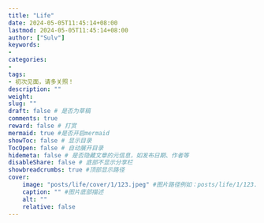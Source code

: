 ```yaml
---
title: "Life"
date: 2024-05-05T11:45:14+08:00
lastmod: 2024-05-05T11:45:14+08:00
author: ["Sulv"]
keywords: 
- 
categories: 
- 
tags: 
- 初次见面，请多关照！
description: ""
weight:
slug: ""
draft: false # 是否为草稿
comments: true
reward: false # 打赏
mermaid: true #是否开启mermaid
showToc: false # 显示目录
TocOpen: false # 自动展开目录
hidemeta: false # 是否隐藏文章的元信息，如发布日期、作者等
disableShare: false # 底部不显示分享栏
showbreadcrumbs: true #顶部显示路径
cover:
    image: "posts/life/cover/1/123.jpeg" #图片路径例如：posts/life/1/123.png
    caption: "" #图片底部描述
    alt: ""
    relative: false
---
```





